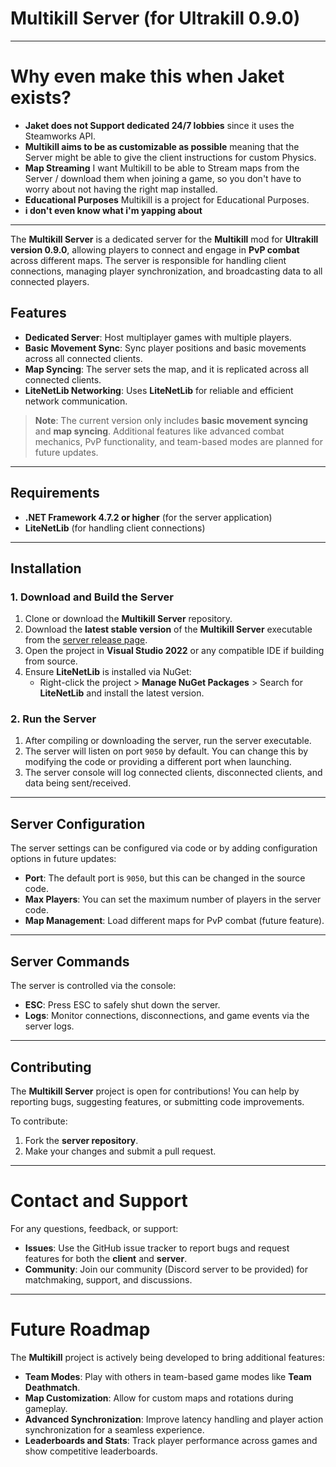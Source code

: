 # Multikill Server (for Ultrakill 0.9.0)

---

# Why even make this when Jaket exists?
- **Jaket does not Support dedicated 24/7 lobbies** since it uses the Steamworks API.
- **Multikill aims to be as customizable as possible** meaning that the Server might be able to give the client instructions for custom Physics.
- **Map Streaming** I want Multikill to be able to Stream maps from the Server / download them when joining a game, so you don't have to worry about not having the right map installed.
- **Educational Purposes** Multikill is a project for Educational Purposes.
- **i don't even know what i'm yapping about**

---
The **Multikill Server** is a dedicated server for the **Multikill** mod for **Ultrakill version 0.9.0**, allowing players to connect and engage in **PvP combat** across different maps. The server is responsible for handling client connections, managing player synchronization, and broadcasting data to all connected players.

## Features
- **Dedicated Server**: Host multiplayer games with multiple players.
- **Basic Movement Sync**: Sync player positions and basic movements across all connected clients.
- **Map Syncing**: The server sets the map, and it is replicated across all connected clients.
- **LiteNetLib Networking**: Uses **LiteNetLib** for reliable and efficient network communication.

> **Note**: The current version only includes **basic movement syncing** and **map syncing**. Additional features like advanced combat mechanics, PvP functionality, and team-based modes are planned for future updates.

---

## Requirements
- **.NET Framework 4.7.2 or higher** (for the server application)
- **LiteNetLib** (for handling client connections)

---

## Installation

### 1. Download and Build the Server
1. Clone or download the **Multikill Server** repository.
2. Download the **latest stable version** of the **Multikill Server** executable from the [server release page](https://github.com/ApfelTeeSaft/Multikill-Server/releases).
3. Open the project in **Visual Studio 2022** or any compatible IDE if building from source.
4. Ensure **LiteNetLib** is installed via NuGet:
   - Right-click the project > **Manage NuGet Packages** > Search for **LiteNetLib** and install the latest version.

### 2. Run the Server
1. After compiling or downloading the server, run the server executable.
2. The server will listen on port `9050` by default. You can change this by modifying the code or providing a different port when launching.
3. The server console will log connected clients, disconnected clients, and data being sent/received.

---

## Server Configuration

The server settings can be configured via code or by adding configuration options in future updates:
- **Port**: The default port is `9050`, but this can be changed in the source code.
- **Max Players**: You can set the maximum number of players in the server code.
- **Map Management**: Load different maps for PvP combat (future feature).

---

## Server Commands

The server is controlled via the console:
- **ESC**: Press ESC to safely shut down the server.
- **Logs**: Monitor connections, disconnections, and game events via the server logs.

---

## Contributing
The **Multikill Server** project is open for contributions! You can help by reporting bugs, suggesting features, or submitting code improvements.

To contribute:
1. Fork the **server repository**.
2. Make your changes and submit a pull request.

---


# Contact and Support

For any questions, feedback, or support:
- **Issues**: Use the GitHub issue tracker to report bugs and request features for both the **client** and **server**.
- **Community**: Join our community (Discord server to be provided) for matchmaking, support, and discussions.

---

# Future Roadmap

The **Multikill** project is actively being developed to bring additional features:
- **Team Modes**: Play with others in team-based game modes like **Team Deathmatch**.
- **Map Customization**: Allow for custom maps and rotations during gameplay.
- **Advanced Synchronization**: Improve latency handling and player action synchronization for a seamless experience.
- **Leaderboards and Stats**: Track player performance across games and show competitive leaderboards.
